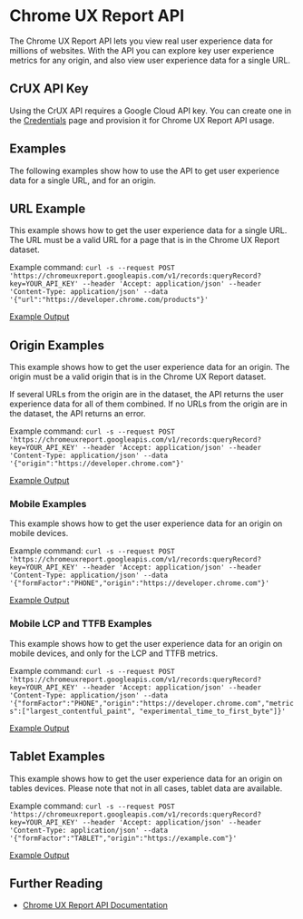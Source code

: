 # Chrome UX Report API

The Chrome UX Report API lets you view real user experience data for millions of websites.
With the API you can explore key user experience metrics for any origin, and also view user
experience data for a single URL.

## CrUX API Key

Using the CrUX API requires a Google Cloud API key. You can create one in
the [Credentials](https://console.cloud.google.com/apis/credentials) page and provision it for Chrome UX Report API usage.

## Examples

The following examples show how to use the API to get user experience data for a single URL, and for
an origin.

## URL Example

This example shows how to get the user experience data for a single URL. The URL must be a valid URL
for a page that is in the Chrome UX Report dataset.

Example command:
`curl -s --request POST 'https://chromeuxreport.googleapis.com/v1/records:queryRecord?key=YOUR_API_KEY' --header 'Accept: application/json' --header 'Content-Type: application/json' --data '{"url":"https://developer.chrome.com/products"}'`

[Example Output](full_report_url.json)

## Origin Examples

This example shows how to get the user experience data for an origin. The origin must be a valid
origin that is in the Chrome UX Report dataset.

If several URLs from the origin are in the dataset, the API returns the user experience data for all
of them combined.
If no URLs from the origin are in the dataset, the API returns an error.

Example command:
`curl -s --request POST 'https://chromeuxreport.googleapis.com/v1/records:queryRecord?key=YOUR_API_KEY' --header 'Accept: application/json' --header 'Content-Type: application/json' --data '{"origin":"https://developer.chrome.com"}'`

[Example Output](full_report.json)

### Mobile Examples

This example shows how to get the user experience data for an origin on mobile devices.

Example command:
`curl -s --request POST 'https://chromeuxreport.googleapis.com/v1/records:queryRecord?key=YOUR_API_KEY' --header 'Accept: application/json' --header 'Content-Type: application/json' --data '{"formFactor":"PHONE","origin":"https://developer.chrome.com"}'`

[Example Output](mobile_report.json)

### Mobile LCP and TTFB Examples

This example shows how to get the user experience data for an origin on mobile devices, and only for
the LCP and TTFB metrics.

Example command:
`curl -s --request POST 'https://chromeuxreport.googleapis.com/v1/records:queryRecord?key=YOUR_API_KEY' --header 'Accept: application/json' --header 'Content-Type: application/json' --data '{"formFactor":"PHONE","origin":"https://developer.chrome.com","metrics":["largest_contentful_paint", "experimental_time_to_first_byte"]}'`

[Example Output](mobile_lcp_ttfb_report.json)

## Tablet Examples

This example shows how to get the user experience data for an origin on tables devices.
Please note that not in all cases, tablet data are available.

Example command:
`curl -s --request POST 'https://chromeuxreport.googleapis.com/v1/records:queryRecord?key=YOUR_API_KEY' --header 'Accept: application/json' --header 'Content-Type: application/json' --data '{"formFactor":"TABLET","origin":"https://example.com"}'`

[Example Output](mobile_report.json)

## Further Reading

- [Chrome UX Report API Documentation](https://developers.google.com/web/tools/chrome-user-experience-report/api/reference)

